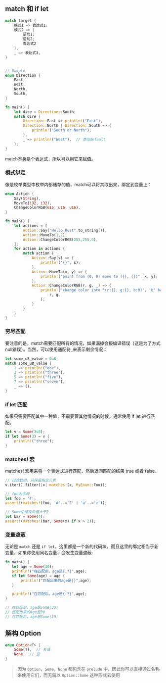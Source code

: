 ## match 和 if let

```rust
match target {
    模式1 => 表达式1,
    模式2 => {
        语句1;
        语句2;
        表达式2
    },
    _ => 表达式3,
}


// Sample
enum Direction {
    East,
    West,
    North,
    South,
}

fn main() {
    let dire = Direction::South;
    match dire {
        Direction::East => println!("East"),
        Direction::North | Direction::South => {
            println!("South or North");
        },
        _ => println!("West"),  // 类似default
    };
}
```

match本身是个表达式，所以可以用它来赋值。



### 模式绑定

像是枚举类型中枚举内部储存的值，match可以将其取出来，绑定到变量上：

```rust
enum Action {
    Say(String),
    MoveTo(i32, i32),
    ChangeColorRGB(u16, u16, u16),
}

fn main() {
    let actions = [
        Action::Say("Hello Rust".to_string()),
        Action::MoveTo(1,2),
        Action::ChangeColorRGB(255,255,0),
    ];
    for action in actions {
        match action {
            Action::Say(s) => {
                println!("{}", s);
            },
            Action::MoveTo(x, y) => {
                println!("point from (0, 0) move to ({}, {})", x, y);
            },
            Action::ChangeColorRGB(r, g, _) => {
                println!("change color into '(r:{}, g:{}, b:0)', 'b' has been ignored",
                    r, g,
                );
            }
        }
    }
}
```



### 穷尽匹配

要注意的是，match需要匹配所有的情况，如果漏掉会报编译错误（这是为了方式null错误）。当然，可以使用通配符_来表示剩余情况：

```rust
let some_u8_value = 0u8;
match some_u8_value {
    1 => println!("one"),
    3 => println!("three"),
    5 => println!("five"),
    7 => println!("seven"),
    _ => (),
}
```



### if let 匹配

如果只需要匹配其中一种值，不需要管其他情况的时候，通常使用 if let 进行匹配。

```rust
let v = Some(3u8);
if let Some(3) = v {
    println!("three");
}
```



### matches! 宏

matches! 宏用来将一个表达式进行匹配，然后返回匹配的结果 true 或者 false。

```rust
// 过滤数组，只保留指定元素
v.iter().filter(|x| matches!(x, MyEnum::Foo));

// foo为字母
let foo = 'f';
assert!(matches!(foo, 'A'..='Z' | 'a'..='z'));

// Some中储存的值大于2
let bar = Some(4);
assert!(matches!(bar, Some(x) if x > 2));
```



### 变量遮蔽

无论是 `match` 还是 `if let`，这里都是一个新的代码块，而且这里的绑定相当于新变量，如果你使用同名变量，会发生变量遮蔽:

```rust
fn main() {
   let age = Some(30);
   println!("在匹配前，age是{:?}",age);
   if let Some(age) = age {
       println!("匹配出来的age是{}",age);
   }

   println!("在匹配后，age是{:?}",age);
}

// 在匹配前，age是Some(30)
// 匹配出来的age是30
// 在匹配后，age是Some(30)
```



## 解构 Option

```rust
enum Option<T> {
    Some(T),  // 有值
    None,  // 空
}
```



> 因为 `Option`，`Some`，`None` 都包含在 `prelude` 中，因此你可以直接通过名称来使用它们，而无需以 `Option::Some` 这种形式去使用
